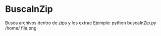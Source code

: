 # BuscaInZip
Busca archivos dentro de zips y los extrae
Ejemplo: python buscaInZip.py /home/ file.png
